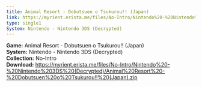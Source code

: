 ```yaml
---
title: Animal Resort - Dobutsuen o Tsukurou!! (Japan)
link: https://myrient.erista.me/files/No-Intro/Nintendo%20-%20Nintendo%203DS%20(Decrypted)/Animal%20Resort%20-%20Dobutsuen%20o%20Tsukurou!!%20(Japan).zip
type: single1
System: Nintendo - Nintendo 3DS (Decrypted)
---
```

<b>Game:</b> Animal Resort - Dobutsuen o Tsukurou!! (Japan)<br>
<b>System:</b> Nintendo - Nintendo 3DS (Decrypted)<br>
<b>Collection:</b> No-Intro<br>
<b>Download:</b> https://myrient.erista.me/files/No-Intro/Nintendo%20-%20Nintendo%203DS%20(Decrypted)/Animal%20Resort%20-%20Dobutsuen%20o%20Tsukurou!!%20(Japan).zip